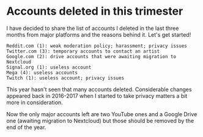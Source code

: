 # Accounts deleted in this trimester

I have decided to share the list of accounts I deleted in the last three months from major platforms and the reasons behind it. Let's get started!

    Reddit.com (1): weak moderation policy; harassment; privacy issues
    Twitter.com (3): temporary accounts to contact an artist
    Google.com (2): drive accounts that were awaiting migration to Nextcloud
    Signal.org (1): useless account
    Mega (4): useless accounts
    Twitch (1): useless account; privacy issues

This year hasn't seen that many accounts deleted. Considerable changes appeared back in 2016-2017 when I started to take privacy matters a bit more in consideration.

Now the only major accounts left are two YouTube ones and a Google Drive one (awaiting migration to Nextcloud) but those should be removed by the end of the year.
